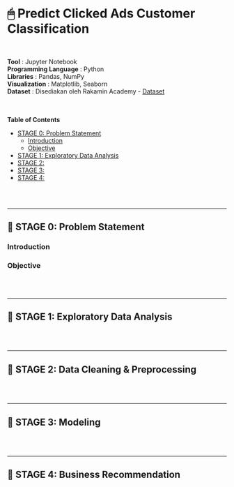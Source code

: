 # 🖱 Predict Clicked Ads Customer Classification
<br>

**Tool** : Jupyter Notebook <br>
**Programming Language** : Python <br>
**Libraries** : Pandas, NumPy <br>
**Visualization** : Matplotlib, Seaborn <br>
**Dataset** : Disediakan oleh Rakamin Academy - [Dataset]() <br>
<br>
<br>

**Table of Contents**
- [STAGE 0: Problem Statement]()
	- [Introduction]()
	- [Objective]()
- [STAGE 1: Exploratory Data Analysis]()
- [STAGE 2: ]()
- [STAGE 3: ]()
- [STAGE 4: ]()
<br>
<br>

---

## 📂 **STAGE 0: Problem Statement**

### Introduction


### Objective

<br>
<br>

---

## 📂 **STAGE 1: Exploratory Data Analysis**


<br>
<br>

---
## 📂 **STAGE 2: Data Cleaning & Preprocessing**

<br>
<br>

---

## 📂 **STAGE 3: Modeling**

<br>
<br>

---

## 📂 **STAGE 4: Business Recommendation**
